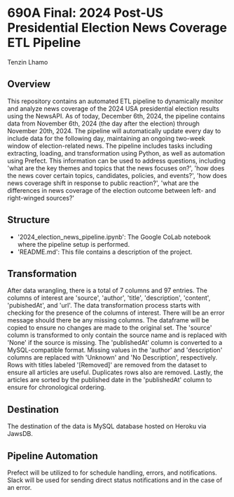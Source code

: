 # 690A Final: 2024 Post-US Presidential Election News Coverage ETL Pipeline
Tenzin Lhamo
## Overview
This repository contains an automated ETL pipeline to dynamically monitor and analyze news coverage of the 2024 USA presidential election results using the NewsAPI. As of today, December 6th, 2024, the pipeline contains data from November 6th, 2024 (the day after the election) through November 20th, 2024. The pipeline will automatically update every day to include data for the following day, maintaining an ongoing two-week window of election-related news. The pipeline includes tasks including extracting, loading, and transformation using Python, as well as automation using Prefect. This information can be used to address questions, including 'what are the key themes and topics that the news focuses on?', 'how does the news cover certain topics, candidates, policies, and events?', 'how does news coverage shift in response to public reaction?', 'what are the differences in news coverage of the election outcome between left- and right-winged sources?'  

## Structure
- '2024_election_news_pipeline.ipynb': The Google CoLab notebook where the pipeline setup is performed.
- 'README.md': This file contains a description of the project.
  
## Transformation
After data wrangling, there is a total of 7 columns and 97 entries. The columns of interest are 'source', 'author', 'title', 'description', 'content', 'pubishedAt', and 'url'. The data transformation process starts with checking for the presence of the columns of interest. There will be an error message should there be any missing columns. The dataframe will be copied to ensure no changes are made to the original set. The 'source' column is transformed to only contain the source name and is replaced with 'None' if the source is missing. The 'publishedAt' column is converted to a MySQL-compatible format. Missing values in the 'author' and 'description' columns are replaced with 'Unknown' and 'No Description', respectively. Rows with titles labeled '[Removed]' are removed from the dataset to ensure all articles are useful. Duplicates rows also are removed. Lastly, the articles are sorted by the published date in the 'publishedAt' column to ensure for chronological ordering. 

## Destination
The destination of the data is MySQL database hosted on Heroku via JawsDB.

## Pipeline Automation
Prefect will be utilized to for schedule handling, errors, and notifications. Slack will be used for sending direct status notifications and in the case of an error. 
